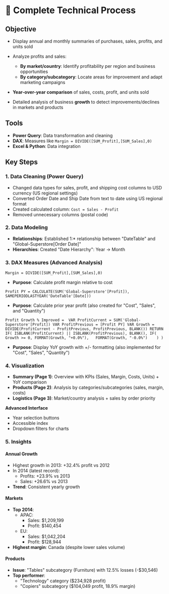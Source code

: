 # 📝 Complete Technical Process

## **Objective**

- Display annual and monthly summaries of purchases, sales, profits, and units sold  
- Analyze profits and sales:  
    - **By market/country**: Identify profitability per region and business opportunities  
    - **By category/subcategory**: Locate areas for improvement and adapt marketing campaigns  

- **Year-over-year comparison** of sales, costs, profit, and units sold  
- Detailed analysis of business **growth** to detect improvements/declines in markets and products  

## **Tools**  
- **Power Query**: Data transformation and cleaning  
- **DAX**: Measures like `Margin = DIVIDE([SUM_Profit],[SUM_Sales],0)`  
- **Excel & Python**: Data integration  

## **Key Steps**  

### **1. Data Cleaning (Power Query)**  
- Changed data types for sales, profit, and shipping cost columns to USD currency (US regional settings)  
- Converted Order Date and Ship Date from text to date using US regional format  
- Created calculated column: `Cost = Sales - Profit`  
- Removed unnecessary columns (postal code)  

### **2. Data Modeling**  
- **Relationships**: Established 1:* relationship between "DateTable" and "Global-Superstore[Order Date]"  
- **Hierarchies**: Created "Date Hierarchy": Year → Month  

### **3. DAX Measures (Advanced Analysis)**  

`Margin = DIVIDE([SUM_Profit],[SUM_Sales],0)`  

- **Purpose**: Calculate profit margin relative to cost  

`Profit PY = CALCULATE(SUM('Global-Superstore'[Profit]), SAMEPERIODLASTYEAR('DateTable'[Date]))`  

- **Purpose**: Calculate prior year profit (also created for "Cost", "Sales", and "Quantity")  

`Profit Growth % Improved = 
VAR ProfitCurrent = SUM('Global-Superstore'[Profit])
VAR ProfitPrevious = [Profit PY]
VAR Growth = DIVIDE(ProfitCurrent - ProfitPrevious, ProfitPrevious, BLANK())
RETURN
    IF(
        ISBLANK(ProfitCurrent) || ISBLANK(ProfitPrevious),
        BLANK(),
        IF(
            Growth >= 0,
            FORMAT(Growth, "+0.0%"),  
            FORMAT(Growth, "-0.0%")   
        )
    )`  

- **Purpose**: Display YoY growth with +/- formatting (also implemented for "Cost", "Sales", "Quantity")  

### **4. Visualization**  

- **Summary (Page 1)**: Overview with KPIs (Sales, Margin, Costs, Units) + YoY comparison  
- **Products (Page 2)**: Analysis by categories/subcategories (sales, margin, costs)  
- **Logistics (Page 3)**: Market/country analysis + sales by order priority  

**Advanced Interface**  
- Year selection buttons  
- Accessible index  
- Dropdown filters for charts  

### **5. Insights**  

#### **Annual Growth**  
- Highest growth in 2013: +32.4% profit vs 2012  
- In 2014 (latest record):  
  - Profits: +23.9% vs 2013  
  - Sales: +26.6% vs 2013  
- **Trend**: Consistent yearly growth  

#### **Markets**  
- **Top 2014**:  
  - APAC:  
    - Sales: $1,209,199  
    - Profit: $140,454  
  - EU:  
    - Sales: $1,042,204  
    - Profit: $128,944  
- **Highest margin**: Canada (despite lower sales volume)  

#### **Products**  
- **Issue**: "Tables" subcategory (Furniture) with 12.5% losses (-$30,546)  
- **Top performer**:  
  - "Technology" category ($234,928 profit)  
  - "Copiers" subcategory ($104,049 profit, 18.9% margin)  
